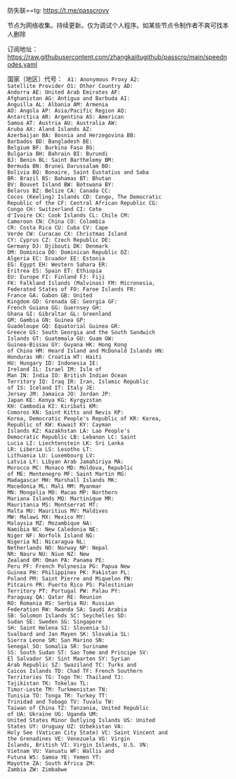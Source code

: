
防失联==tg: https://t.me/passcrovv

节点为网络收集。持续更新。仅为调试个人程序。如某些节点令制作者不爽可找本人删除


订阅地址：https://raw.githubusercontent.com/zhangkaiitugithub/passcro/main/speednodes.yaml


国家（地区）代号：
<code>
A1: <span>Anonymous Proxy</span>
A2: <span>Satellite Provider</span>
O1: <span>Other Country</span>
AD: <span>Andorra</span>
AE: <span>United Arab Emirates</span>
AF: <span>Afghanistan</span>
AG: <span>Antigua and Barbuda</span>
AI: <span>Anguilla</span>
AL: <span>Albania</span>
AM: <span>Armenia</span>
AO: <span>Angola</span>
AP: <span>Asia/Pacific Region</span>
AQ: <span>Antarctica</span>
AR: <span>Argentina</span>
AS: <span>American Samoa</span>
AT: <span>Austria</span>
AU: <span>Australia</span>
AW: <span>Aruba</span>
AX: <span>Aland Islands</span>
AZ: <span>Azerbaijan</span>
BA: <span>Bosnia and Herzegovina</span>
BB: <span>Barbados</span>
BD: <span>Bangladesh</span>
BE: <span>Belgium</span>
BF: <span>Burkina Faso</span>
BG: <span>Bulgaria</span>
BH: <span>Bahrain</span>
BI: <span>Burundi</span>
BJ: <span>Benin</span>
BL: <span>Saint Barthelemy</span>
BM: <span>Bermuda</span>
BN: <span>Brunei Darussalam</span>
BO: <span>Bolivia</span>
BQ: <span>Bonaire, Saint Eustatius and Saba</span>
BR: <span>Brazil</span>
BS: <span>Bahamas</span>
BT: <span>Bhutan</span>
BV: <span>Bouvet Island</span>
BW: <span>Botswana</span>
BY: <span>Belarus</span>
BZ: <span>Belize</span>
CA: <span>Canada</span>
CC: <span>Cocos (Keeling) Islands</span>
CD: <span>Congo, The Democratic Republic of the</span>
CF: <span>Central African Republic</span>
CG: <span>Congo</span>
CH: <span>Switzerland</span>
CI: <span>Cote d'Ivoire</span>
CK: <span>Cook Islands</span>
CL: <span>Chile</span>
CM: <span>Cameroon</span>
CN: <span>China</span>
CO: <span>Colombia</span>
CR: <span>Costa Rica</span>
CU: <span>Cuba</span>
CV: <span>Cape Verde</span>
CW: <span>Curacao</span>
CX: <span>Christmas Island</span>
CY: <span>Cyprus</span>
CZ: <span>Czech Republic</span>
DE: <span>Germany</span>
DJ: <span>Djibouti</span>
DK: <span>Denmark</span>
DM: <span>Dominica</span>
DO: <span>Dominican Republic</span>
DZ: <span>Algeria</span>
EC: <span>Ecuador</span>
EE: <span>Estonia</span>
EG: <span>Egypt</span>
EH: <span>Western Sahara</span>
ER: <span>Eritrea</span>
ES: <span>Spain</span>
ET: <span>Ethiopia</span>
EU: <span>Europe</span>
FI: <span>Finland</span>
FJ: <span>Fiji</span>
FK: <span>Falkland Islands (Malvinas)</span>
FM: <span>Micronesia, Federated States of</span>
FO: <span>Faroe Islands</span>
FR: <span>France</span>
GA: <span>Gabon</span>
GB: <span>United Kingdom</span>
GD: <span>Grenada</span>
GE: <span>Georgia</span>
GF: <span>French Guiana</span>
GG: <span>Guernsey</span>
GH: <span>Ghana</span>
GI: <span>Gibraltar</span>
GL: <span>Greenland</span>
GM: <span>Gambia</span>
GN: <span>Guinea</span>
GP: <span>Guadeloupe</span>
GQ: <span>Equatorial Guinea</span>
GR: <span>Greece</span>
GS: <span>South Georgia and the South Sandwich Islands</span>
GT: <span>Guatemala</span>
GU: <span>Guam</span>
GW: <span>Guinea-Bissau</span>
GY: <span>Guyana</span>
HK: <span>Hong Kong of China</span>
HM: <span>Heard Island and McDonald Islands</span>
HN: <span>Honduras</span>
HR: <span>Croatia</span>
HT: <span>Haiti</span>
HU: <span>Hungary</span>
ID: <span>Indonesia</span>
IE: <span>Ireland</span>
IL: <span>Israel</span>
IM: <span>Isle of Man</span>
IN: <span>India</span>
IO: <span>British Indian Ocean Territory</span>
IQ: <span>Iraq</span>
IR: <span>Iran, Islamic Republic of</span>
IS: <span>Iceland</span>
IT: <span>Italy</span>
JE: <span>Jersey</span>
JM: <span>Jamaica</span>
JO: <span>Jordan</span>
JP: <span>Japan</span>
KE: <span>Kenya</span>
KG: <span>Kyrgyzstan</span>
KH: <span>Cambodia</span>
KI: <span>Kiribati</span>
KM: <span>Comoros</span>
KN: <span>Saint Kitts and Nevis</span>
KP: <span>Korea, Democratic People's Republic of</span>
KR: <span>Korea, Republic of</span>
KW: <span>Kuwait</span>
KY: <span>Cayman Islands</span>
KZ: <span>Kazakhstan</span>
LA: <span>Lao People's Democratic Republic</span>
LB: <span>Lebanon</span>
LC: <span>Saint Lucia</span>
LI: <span>Liechtenstein</span>
LK: <span>Sri Lanka</span>
LR: <span>Liberia</span>
LS: <span>Lesotho</span>
LT: <span>Lithuania</span>
LU: <span>Luxembourg</span>
LV: <span>Latvia</span>
LY: <span>Libyan Arab Jamahiriya</span>
MA: <span>Morocco</span>
MC: <span>Monaco</span>
MD: <span>Moldova, Republic of</span>
ME: <span>Montenegro</span>
MF: <span>Saint Martin</span>
MG: <span>Madagascar</span>
MH: <span>Marshall Islands</span>
MK: <span>Macedonia</span>
ML: <span>Mali</span>
MM: <span>Myanmar</span>
MN: <span>Mongolia</span>
MO: <span>Macao</span>
MP: <span>Northern Mariana Islands</span>
MQ: <span>Martinique</span>
MR: <span>Mauritania</span>
MS: <span>Montserrat</span>
MT: <span>Malta</span>
MU: <span>Mauritius</span>
MV: <span>Maldives</span>
MW: <span>Malawi</span>
MX: <span>Mexico</span>
MY: <span>Malaysia</span>
MZ: <span>Mozambique</span>
NA: <span>Namibia</span>
NC: <span>New Caledonia</span>
NE: <span>Niger</span>
NF: <span>Norfolk Island</span>
NG: <span>Nigeria</span>
NI: <span>Nicaragua</span>
NL: <span>Netherlands</span>
NO: <span>Norway</span>
NP: <span>Nepal</span>
NR: <span>Nauru</span>
NU: <span>Niue</span>
NZ: <span>New Zealand</span>
OM: <span>Oman</span>
PA: <span>Panama</span>
PE: <span>Peru</span>
PF: <span>French Polynesia</span>
PG: <span>Papua New Guinea</span>
PH: <span>Philippines</span>
PK: <span>Pakistan</span>
PL: <span>Poland</span>
PM: <span>Saint Pierre and Miquelon</span>
PN: <span>Pitcairn</span>
PR: <span>Puerto Rico</span>
PS: <span>Palestinian Territory</span>
PT: <span>Portugal</span>
PW: <span>Palau</span>
PY: <span>Paraguay</span>
QA: <span>Qatar</span>
RE: <span>Reunion</span>
RO: <span>Romania</span>
RS: <span>Serbia</span>
RU: <span>Russian Federation</span>
RW: <span>Rwanda</span>
SA: <span>Saudi Arabia</span>
SB: <span>Solomon Islands</span>
SC: <span>Seychelles</span>
SD: <span>Sudan</span>
SE: <span>Sweden</span>
SG: <span>Singapore</span>
SH: <span>Saint Helena</span>
SI: <span>Slovenia</span>
SJ: <span>Svalbard and Jan Mayen</span>
SK: <span>Slovakia</span>
SL: <span>Sierra Leone</span>
SM: <span>San Marino</span>
SN: <span>Senegal</span>
SO: <span>Somalia</span>
SR: <span>Suriname</span>
SS: <span>South Sudan</span>
ST: <span>Sao Tome and Principe</span>
SV: <span>El Salvador</span>
SX: <span>Sint Maarten</span>
SY: <span>Syrian Arab Republic</span>
SZ: <span>Swaziland</span>
TC: <span>Turks and Caicos Islands</span>
TD: <span>Chad</span>
TF: <span>French Southern Territories</span>
TG: <span>Togo</span>
TH: <span>Thailand</span>
TJ: <span>Tajikistan</span>
TK: <span>Tokelau</span>
TL: <span>Timor-Leste</span>
TM: <span>Turkmenistan</span>
TN: <span>Tunisia</span>
TO: <span>Tonga</span>
TR: <span>Turkey</span>
TT: <span>Trinidad and Tobago</span>
TV: <span>Tuvalu</span>
TW: <span>Taiwan of China</span>
TZ: <span>Tanzania, United Republic of</span>
UA: <span>Ukraine</span>
UG: <span>Uganda</span>
UM: <span>United States Minor Outlying Islands</span>
US: <span>United States</span>
UY: <span>Uruguay</span>
UZ: <span>Uzbekistan</span>
VA: <span>Holy See (Vatican City State)</span>
VC: <span>Saint Vincent and the Grenadines</span>
VE: <span>Venezuela</span>
VG: <span>Virgin Islands, British</span>
VI: <span>Virgin Islands, U.S.</span>
VN: <span>Vietnam</span>
VU: <span>Vanuatu</span>
WF: <span>Wallis and Futuna</span>
WS: <span>Samoa</span>
YE: <span>Yemen</span>
YT: <span>Mayotte</span>
ZA: <span>South Africa</span>
ZM: <span>Zambia</span>
ZW: <span>Zimbabwe</span>
</code>


